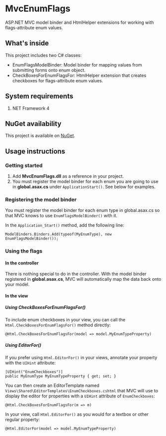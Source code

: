 # MvcEnumFlags
ASP.NET MVC model binder and HtmlHelper extensions for working with flags-attribute enum values.

## What's inside
This project includes two C# classes:
- EnumFlagsModelBinder: Model binder for mapping values from submitting forms onto enum object.
- CheckBoxesForEnumFlagsFor: HtmlHelper extension that creates checkboxes for flags-attribute enum values.

## System requirements
1. NET Framework 4

## NuGet availability
This project is available on [NuGet](https://www.nuget.org/packages/MvcEnumFlags/).

## Usage instructions
### Getting started
1. Add **MvcEnumFlags.dll** as a reference in your project.
2. You must register the model binder for each enum you are going to use in **global.asax.cs** under `ApplicationStart()`.  See below for examples.

### Registering the model binder

You must register the model binder for each enum type in global.asax.cs so that MVC knows to use `EnumFlagsModelBinder()` with it.

In the `Application_Start()` method, add the following line:
```
ModelBinders.Binders.Add(typeof(MyEnumType), new EnumFlagsModelBinder());
```

### Using the flags

#### In the controller

There is nothing special to do in the controller.  With the model binder registered in **global.asax.cs**, MVC will automatically map the data back onto your model.

#### In the view

##### Using CheckBoxesForEnumFlagsFor()
To include enum checkboxes in your view, you can call the `Html.CheckBoxesForEnumFlagsFor()` method directly:
```
@Html.CheckBoxesForEnumFlagsFor(model => model.MyEnumTypeProperty)
```

##### Using EditorFor()
If you prefer using `Html.EditorFor()` in your views, annotate your property with the `UIHint` attribute:
```
[UIHint("EnumCheckboxes")]
public MyEnumType MyEnumTypeProperty { get; set; }
```
        
You can then create an EditorTemplate named `Views\Shared\EditorTemplates\EnumCheckboxes.cshtml` that MVC will use to display the editor for properties with a `UIHint` attribute of `EnumCheckboxes`:
```
@Html.CheckBoxesForEnumFlagsFor(m => m)
```

In your view, call `Html.EditorFor()` as you would for a textbox or other regular property:
```
@Html.EditorFor(model => model.MyEnumTypeProperty)
```
